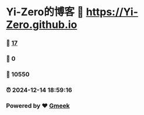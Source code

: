 # Yi-Zero的博客 :link: https://Yi-Zero.github.io 
### :page_facing_up: [17](https://Yi-Zero.github.io/tag.html) 
### :speech_balloon: 0 
### :hibiscus: 10550 
### :alarm_clock: 2024-12-14 18:59:16 
### Powered by :heart: [Gmeek](https://github.com/Meekdai/Gmeek)

